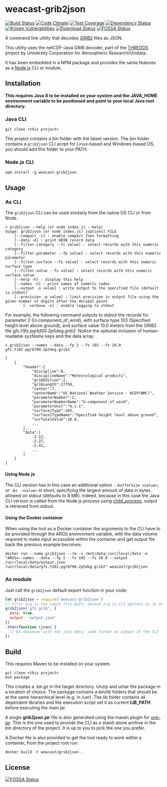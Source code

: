 # weacast-grib2json

[![Build Status](https://travis-ci.org/weacast/weacast-grib2json.png?branch=master)](https://travis-ci.org/weacast/weacast-grib2json)
[![Code Climate](https://codeclimate.com/github/weacast/weacast-grib2json/badges/gpa.svg)](https://codeclimate.com/github/weacast/weacast-grib2json)
[![Test Coverage](https://codeclimate.com/github/weacast/weacast-grib2json/badges/coverage.svg)](https://codeclimate.com/github/weacast/weacast-grib2json/coverage)
[![Dependency Status](https://img.shields.io/david/weacast/weacast-grib2json.svg?style=flat-square)](https://david-dm.org/weacast/weacast-grib2json)
[![Known Vulnerabilities](https://snyk.io/test/github/weacast/weacast-grib2json/badge.svg)](https://snyk.io/test/github/weacast/weacast-grib2json)
[![Download Status](https://img.shields.io/npm/dm/grib2json.svg?style=flat-square)](https://www.npmjs.com/package/weacast-grib2json)
[![FOSSA Status](https://app.fossa.io/api/projects/git%2Bgithub.com%2Fweacast%2Fweacast-grib2json.svg?type=shield)](https://app.fossa.io/projects/git%2Bgithub.com%2Fweacast%2Fweacast-grib2json?ref=badge_shield)

A command line utility that decodes [GRIB2](http://en.wikipedia.org/wiki/GRIB) files as JSON.

This utility uses the netCDF-Java GRIB decoder, part of the [THREDDS](https://github.com/Unidata/thredds) project
by University Corporation for Atmospheric Research/Unidata.

It has been embedded in a NPM package and provides the same features as a [Node.js](https://nodejs.org) CLI or module.

## Installation

**This requires Java 8 to be installed on your system and the JAVA_HOME environment variable to be positioned and point to your local Java root directory.**

### Java CLI

```
git clone <this project>
```

The project contains a *bin* folder with the latest version. The *bin* folder contains a `grib2json` CLI script for Linux-based and Windows-based OS, you should add this folder to your PATH.

### Node.js CLI

```
npm install -g weacast-grib2json
```

## Usage

### As CLI

The `grib2json` CLI can be used similarly from the native OS CLI or from Node.

```
> grib2json --help (or node index.js --help)
Usage: grib2json (or node index.js) [options] FILE
	[--compact -c] : enable compact Json formatting
	[--data -d] : print GRIB record data
	[--filter.category --fc value] : select records with this numeric category
	[--filter.parameter --fp value] : select records with this numeric parameter
	[--filter.surface --fs value] : select records with this numeric surface type
	[--filter.value --fv value] : select records with this numeric surface value
	[--help -h] : display this help
	[--names -n] : print names of numeric codes
	[--output -o value] : write output to the specified file (default is stdout)
	[--precision -p value] : limit precision in output file using the given number of digits after the decimal point
    	[--verbose -v] : enable logging to stdout
```

For example, the following command outputs to stdout the records for parameter 2 (U-component_of_wind), with
surface type 103 (Specified height level above ground), and surface value 10.0 meters from the GRIB2 file
_gfs.t18z.pgrbf00.2p5deg.grib2_. Notice the optional inclusion of human-readable _xyzName_ keys and the data array:

```
> grib2json --names --data --fp 2 --fs 103 --fv 10.0 gfs.t18z.pgrbf00.2p5deg.grib2

[
    {
        "header":{
            "discipline":0,
            "disciplineName":"Meteorological products",
            "gribEdition":2,
            "gribLength":27759,
            "center":7,
            "centerName":"US National Weather Service - NCEP(WMC)",
            "parameterNumber":2,
            "parameterNumberName":"U-component_of_wind",
            "parameterUnit":"m.s-1",
            "surface1Type":103,
            "surface1TypeName":"Specified height level above ground",
            "surface1Value":10.0,
            ...
        },
        "data":[
            -2.12,
            -2.27,
            -2.41,
            ...
        ]
    }
]
```

#### Using Node.js

The CLI version has in this case an additional option `--bufferSize <value>`, or `-bs  <value>` in short, specifying the largest amount of data in bytes allowed on stdout (defaults to 8 MB). Indeed, because in this case the Java CLI version is called from the Node.js process using [child_process](https://nodejs.org/api/child_process.html), output is retrieved from stdout.

#### Using the Docker container

When using the tool as a Docker container the arguments to the CLI have to be provided through the ARGS environment variable, with the data volume required to make input accessible within the container and get output file back the previous example becomes:
```
docker run --name grib2json --rm -v /mnt/data:/usr/local/data -e "ARGS=--names --data --fp 2 --fs 103 --fv 10.0 --output /usr/local/data/output.json /usr/local/data/gfs.t18z.pgrbf00.2p5deg.grib2" weacast/grib2json
```

### As module

Just call the `grib2json` default export function in your code:
```javascript
let grib2json = require('weacast-grib2json')
// First arg is the input file path, second arg is CLI options as JS object
grib2json('gfs.grib', {
  data: true,
  output: 'output.json'
})
.then(function (json) {
  // Do whatever with the json data, same format as output of the CLI
})
```

## Build

This requires Maven to be installed on your system.

```
git clone <this project>
mvn package
```

This creates a *.tar.gz* in the target directory. Unzip and untar the package in a location of choice.
The package contains a *bin/lib* folders that should be at the same hierarchical level (e.g. in */usr*). The *lib* folder contains all dependent libraries and the execution script set it as current **LIB_PATH** before executing the main jar.

A single **grib2json.jar** file is also generated using the maven plugin for [one-jar](http://one-jar.sourceforge.net/). This is the one used to provide the CLI as a stand-alone archive in the *bin* directory of the project. It is up to you to pick the one you prefer.

A Docker file is also provided to get the tool ready to work within a container, from the project root run:
```
docker build -t weacast/grib2json .
```


## License
[![FOSSA Status](https://app.fossa.io/api/projects/git%2Bgithub.com%2Fweacast%2Fweacast-grib2json.svg?type=large)](https://app.fossa.io/projects/git%2Bgithub.com%2Fweacast%2Fweacast-grib2json?ref=badge_large)
